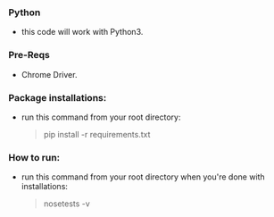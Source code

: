 ### Python
- this code will work with Python3.

### Pre-Reqs
- Chrome Driver.


### Package installations:
- run this command from your root directory:
    > pip install -r requirements.txt

### How to run:
- run this command from your root directory when you're done with installations:
    > nosetests -v